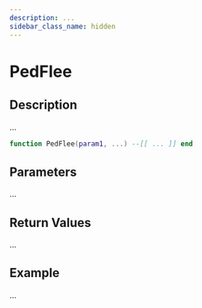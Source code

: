 ```yaml
---
description: ...
sidebar_class_name: hidden
---
```


# PedFlee

## Description

...

```lua
function PedFlee(param1, ...) --[[ ... ]] end
```

## Parameters

...

## Return Values

...

## Example

...

